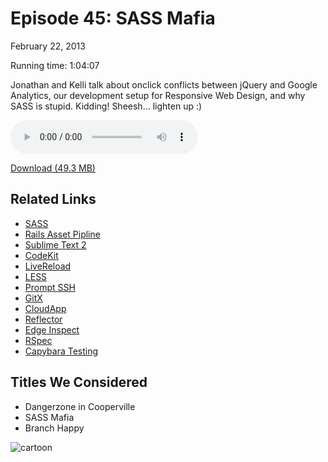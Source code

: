 Episode 45: SASS Mafia
====
February 22, 2013

Running time: 1:04:07

Jonathan and Kelli talk about onclick conflicts between jQuery and Google Analytics, our development setup for Responsive Web Design, and why SASS is stupid. Kidding! Sheesh... lighten up :)

<audio preload="auto" controls>
	<source src="https://s3.amazonaws.com/nitch/Episode_45_SASS_Mafia.mp3" type="audio/mpeg" />
	<source src="https://s3.amazonaws.com/nitch/Episode_45_SASS_Mafia.ogg" type="audio/ogg" />
</audio>

[Download (49.3 MB)](https://s3.amazonaws.com/nitch/Episode_45_SASS_Mafia.mp3 "Episode 45: SASS Mafia")

## Related Links

* [SASS](http://sass-lang.com/ "Sass - Syntactically Awesome Stylesheets")
* [Rails Asset Pipline](http://guides.rubyonrails.org/asset_pipeline.html "Ruby on Rails Guides: Asset Pipeline")
* [Sublime Text 2](http://www.sublimetext.com/2 "Sublime Text - Download")
* [CodeKit](http://incident57.com/codekit/ "CodeKit — THE Mac App For Web Developers")
* [LiveReload](http://livereload.com/ "LiveReload")
* [LESS](http://lesscss.org/ "LESS &laquo; The Dynamic Stylesheet language")
* [Prompt SSH](http://www.panic.com/blog/2011/04/introducing-prompt-ssh-for-ios/ "Prompt. Nice SSH for iOS.")
* [GitX](http://gitx.frim.nl/ "GitX - Home")
* [CloudApp](http://getcloudapp.com/ "CloudApp")
* [Reflector](https://www.reflectorapp.com/ "Reflector.app - AirPlay mirroring to your Mac or PC, wirelessly.")
* [Edge Inspect](http://html.adobe.com/edge/inspect/ "Cross-browser testing, mobile")
* [RSpec](http://rspec.info/ "RSpec.info: home")
* [Capybara Testing](https://github.com/jnicklas/capybara "jnicklas/capybara · GitHub")

## Titles We Considered

* Dangerzone in Cooperville
* SASS Mafia
* Branch Happy

![cartoon](/toons/45.png)
